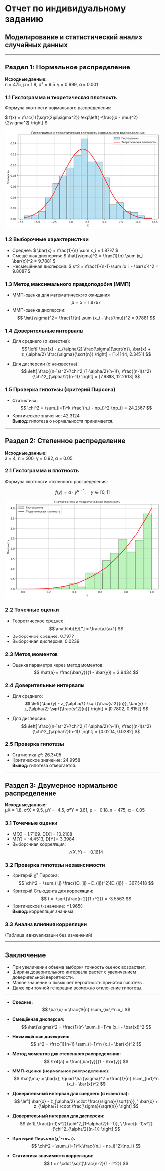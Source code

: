 # Отчет по индивидуальному заданию
## Моделирование и статистический анализ случайных данных

---

## Раздел 1: Нормальное распределение

**Исходные данные:**  
n = 475, μ = 1.8, σ² = 9.5, γ = 0.999, α = 0.001

### 1.1 Гистограмма и теоретическая плотность
Формула плотности нормального распределения:

$
f(x) = \frac{1}{\sqrt{2\pi\sigma^2}} \exp\left( -\frac{(x - \mu)^2}{2\sigma^2} \right)
$

![Гистограмма 1 задания](img/histogram_1.png)

### 1.2 Выборочные характеристики
- Среднее: 
$
\bar{x} = \frac{1}{n} \sum x_i = 1.8797
$
- Смещённая дисперсия: 
$
\hat{\sigma}^2 = \frac{1}{n} \sum (x_i - \bar{x})^2 = 9.7881
$
- Несмещённая дисперсия: 
$
s^2 = \frac{1}{n-1} \sum (x_i - \bar{x})^2 = 9.8087
$

### 1.3 Метод максимального правдоподобия (ММП)
- ММП-оценка для математического ожидания:
$$
\hat{\mu} = \bar{x} = 1.8797
$$
- ММП-оценка дисперсии:
$$
\hat{\sigma}^2 = \frac{1}{n} \sum (x_i - \hat{\mu})^2 = 9.7881
$$

### 1.4 Доверительные интервалы
- Для среднего (σ известна):
$$
\left[ 
\bar{x} - z_{\alpha/2} \frac{\sigma}{\sqrt{n}}, 
\bar{x} + z_{\alpha/2} \frac{\sigma}{\sqrt{n}} 
\right] = [1.4144, 2.3451]
$$

- Для дисперсии (σ неизвестна):
$$
\left[ 
\frac{(n-1)s^2}{\chi^2_{1-\alpha/2}(n-1)}, 
\frac{(n-1)s^2}{\chi^2_{\alpha/2}(n-1)} 
\right] = [7.9898, 12.2613]
$$

### 1.5 Проверка гипотезы (критерий Пирсона)
- Статистика:
$$
\chi^2 = \sum_{i=1}^k \frac{(n_i - np_i)^2}{np_i} = 24.2867
$$
- Критическое значение: 42.3124  
**Вывод:** гипотеза о нормальности принимается.

---

## Раздел 2: Степенное распределение

**Исходные данные:**  
a = 4, n = 300, γ = 0.92, α = 0.05

### 2.1 Гистограмма и плотность
Формула плотности степенного распределения:

$$
f(y) = a \cdot y^{a - 1}, \quad y \in [0, 1]
$$

![Гистограмма 2 задания](img/histogram_2.png)

### 2.2 Точечные оценки
- Теоретическое среднее: 
$$
\mathbb{E}[Y] = \frac{a}{a+1}
$$
- Выборочное среднее: 0.7977  
- Выборочная дисперсия: 0.0239

### 2.3 Метод моментов
- Оценка параметра через метод моментов:
$$
\hat{a} = \frac{\bar{y}}{1 - \bar{y}} = 3.9434
$$

### 2.4 Доверительные интервалы
- Для среднего:
$$
\left[ 
\bar{y} - z_{\alpha/2} \sqrt{\frac{s^2}{n}}, 
\bar{y} + z_{\alpha/2} \sqrt{\frac{s^2}{n}} 
\right] = [0.7802, 0.8152]
$$

- Для дисперсии:
$$
\left[ 
\frac{(n-1)s^2}{\chi^2_{1-\alpha/2}(n-1)}, 
\frac{(n-1)s^2}{\chi^2_{\alpha/2}(n-1)} 
\right] = [0.0204, 0.0282]
$$

### 2.5 Проверка гипотезы
- Статистика χ²: 26.3405  
- Критическое значение: 24.9958  
**Вывод:** гипотеза отвергается.

---

## Раздел 3: Двумерное нормальное распределение

**Исходные данные:**  
μX = 1.8, σ²X = 9.5, μY = -4.5, σ²Y = 3.61, ρ = -0.18, n = 475, α = 0.05

### 3.1 Точечные оценки
- M[X] = 1.7169, D[X] = 10.2108  
- M[Y] = -4.4513, D[Y] = 3.3984  
- Выборочная корреляция: 
$$
r(X,Y) = -0.1614
$$

### 3.2 Проверка гипотезы независимости
- Критерий χ² Пирсона:
$$
\chi^2 = \sum_{i,j} \frac{(O_{ij} - E_{ij})^2}{E_{ij}} = 367.6418
$$
- Критерий Стьюдента для корреляции:
$$
t = r\sqrt{\frac{n-2}{1-r^2}} = -3.5563
$$
- Критическое t-значение: ±1.9650  
**Вывод:** корреляция значима.

### 3.3 Анализ влияния корреляции
(Таблица и визуализации без изменений)

---

## Заключение

- При увеличении объема выборки точность оценок возрастает.
- Ширина доверительного интервала растёт с увеличением доверительной вероятности.
- Малое значение α повышает вероятность принятия гипотезы.
- Даже при точной генерации возможно отклонение гипотезы.

---

- **Среднее:**
$$
\bar{x} = \frac{1}{n} \sum_{i=1}^n x_i
$$

- **Смещённая дисперсия:**
$$
\hat{\sigma}^2 = \frac{1}{n} \sum_{i=1}^n (x_i - \bar{x})^2
$$

- **Несмещённая дисперсия:**
$$
s^2 = \frac{1}{n-1} \sum_{i=1}^n (x_i - \bar{x})^2
$$

- **Метод моментов для степенного распределения:**
$$
\hat{a} = \frac{\bar{y}}{1 - \bar{y}}
$$

- **ММП-оценки (нормальное распределение):**
$$
\hat{\mu} = \bar{x}, \quad \hat{\sigma}^2 = \frac{1}{n} \sum_{i=1}^n (x_i - \bar{x})^2
$$

- **Доверительный интервал для среднего (σ известна):**
$$
\left[ \bar{x} - z_{\alpha/2} \cdot \frac{\sigma}{\sqrt{n}}, \ \bar{x} + z_{\alpha/2} \cdot \frac{\sigma}{\sqrt{n}} \right]
$$

- **Доверительный интервал для дисперсии:**
$$
\left[ \frac{(n-1)s^2}{\chi^2_{1-\alpha/2}(n-1)}, \ \frac{(n-1)s^2}{\chi^2_{\alpha/2}(n-1)} \right]
$$

- **Критерий Пирсона (χ²-тест):**
$$
\chi^2 = \sum_{i=1}^k \frac{(n_i - np_i)^2}{np_i}
$$

- **Статистика значимости корреляции:**
$$
t = r \cdot \sqrt{\frac{n-2}{1 - r^2}}
$$